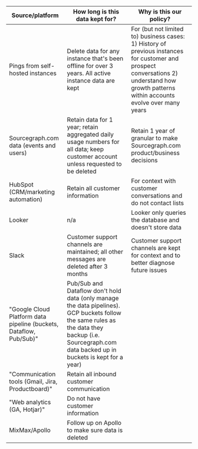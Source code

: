 ﻿| Source/platform                                                      | How long is this data kept for?                                                                                                                                                                              | Why is this our policy?                                                                                                                                                                        |
|----------------------------------------------------------------------|--------------------------------------------------------------------------------------------------------------------------------------------------------------------------------------------------------------|------------------------------------------------------------------------------------------------------------------------------------------------------------------------------------------------|
| Pings from self\-hosted instances                                    | Delete data for any instance that's been offline for over 3 years\. All active instance data are kept                                                                                                        | For \(but not limited to\) business cases: 1\) History of previous instances for customer and prospect conversations 2\) understand how growth patterns within accounts evolve over many years |
| Sourcegraph\.com data \(events and users\)                           | Retain data for 1 year; retain aggregated daily usage numbers for all data; keep customer account unless requested to be deleted                                                                             | Retain 1 year of granular to make Sourcegraph\.com product/business decisions                                                                                                                  |
| HubSpot \(CRM/marketing automation\)                                 | Retain all customer information                                                                                                                                                                              | For context with customer conversations and do not contact lists                                                                                                                               |
| Looker                                                               | n/a                                                                                                                                                                                                          | Looker only queries the database and doesn't store data                                                                                                                                        |
| Slack                                                                | Customer support channels are maintained; all other messages are deleted after 3 months                                                                                                                      | Customer support channels are kept for context and to better diagnose future issues                                                                                                            |
| "Google Cloud Platform data pipeline \(buckets, Dataflow, Pub/Sub\)" | Pub/Sub and Dataflow don't hold data \(only manage the data pipelines\)\. GCP buckets follow the same rules as the data they backup \(i\.e\. Sourcegraph\.com data backed up in buckets is kept for a year\) |                                                                                                                                                                                                |
| "Communication tools \(Gmail, Jira, Productboard\)"                  | Retain all inbound customer communication                                                                                                                                                                    |                                                                                                                                                                                                |
| "Web analytics \(GA, Hotjar\)"                                       | Do not have customer information                                                                                                                                                                             |                                                                                                                                                                                                |
| MixMax/Apollo                                                        | Follow up on Apollo to make sure data is deleted                                                                                                                                                             |                                                                                                                                                                                                |
